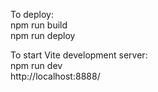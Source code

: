 To deploy:  
npm run build  
npm run deploy  


To start Vite development server:  
npm run dev  
http://localhost:8888/  
